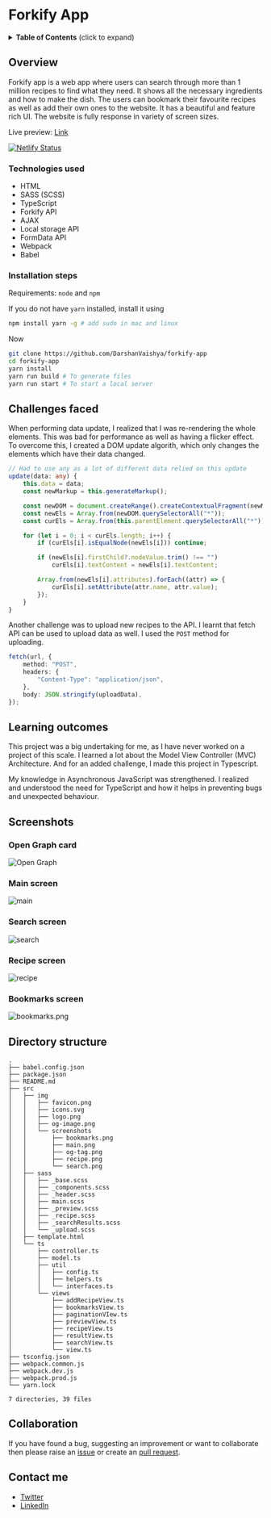 # Forkify App

<details>
 <summary><strong>Table of Contents</strong> (click to expand)</summary>
  
  - [Overview](#overview)
    - [Technologies used](#technologies-used)
    - [Installation steps](#installation-steps)
  - [Challenges faced](#challenges-faced)
  - [Learning outcomes](#learning-outcomes)
  - [Screenshots](#screenshots)
  - [Directory structure](#directory-structure)
  - [Collaboration](#collaboration)
  - [Contact me](#contact-me)
  
</details>

## Overview

Forkify app is a web app where users can search through more than 1 million recipes to find what they need. It shows all the necessary ingredients and how to make the dish. The users can bookmark their favourite recipes as well as add their own ones to the website. It has a beautiful and feature rich UI. The website is fully response in variety of screen sizes.

Live preview: [Link](https://forkify.darshanvaishya.xyz/)

[![Netlify Status](https://api.netlify.com/api/v1/badges/5e90623e-a903-425a-8292-98b20c3f3e80/deploy-status)](https://app.netlify.com/sites/loving-hugle-52e1c6/deploys)

### Technologies used

- HTML
- SASS (SCSS)
- TypeScript
- Forkify API
- AJAX
- Local storage API
- FormData API
- Webpack
- Babel

### Installation steps

Requirements: `node` and `npm`

If you do not have `yarn` installed, install it using

```sh
npm install yarn -g # add sudo in mac and linux
```

Now

```sh
git clone https://github.com/DarshanVaishya/forkify-app
cd forkify-app
yarn install
yarn run build # To generate files
yarn run start # To start a local server
```

## Challenges faced

When performing data update, I realized that I was re-rendering the whole elements. This was bad for performance as well as having a flicker effect. To overcome this, I created a DOM update algorith, which only changes the elements which have their data changed.

```ts
// Had to use any as a lot of different data relied on this update
update(data: any) {
	this.data = data;
	const newMarkup = this.generateMarkup();

	const newDOM = document.createRange().createContextualFragment(newMarkup);
	const newEls = Array.from(newDOM.querySelectorAll("*"));
	const curEls = Array.from(this.parentElement.querySelectorAll("*"));

	for (let i = 0; i < curEls.length; i++) {
		if (curEls[i].isEqualNode(newEls[i])) continue;

		if (newEls[i].firstChild?.nodeValue.trim() !== "")
			curEls[i].textContent = newEls[i].textContent;

		Array.from(newEls[i].attributes).forEach((attr) => {
			curEls[i].setAttribute(attr.name, attr.value);
		});
	}
}
```

Another challenge was to upload new recipes to the API. I learnt that fetch API can be used to upload data as well. I used the `POST` method for uploading.

```ts
fetch(url, {
	method: "POST",
	headers: {
		"Content-Type": "application/json",
	},
	body: JSON.stringify(uploadData),
});
```

## Learning outcomes

This project was a big undertaking for me, as I have never worked on a project of this scale. I learned a lot about the Model View Controller (MVC) Architecture. And for an added challenge, I made this project in Typescript.

My knowledge in Asynchronous JavaScript was strengthened. I realized and understood the need for TypeScript and how it helps in preventing bugs and unexpected behaviour.

## Screenshots

### Open Graph card

![Open Graph](/src/img/screenshots/og-tag.png)

### Main screen

![main](/src/img/screenshots/main.png)

### Search screen

![search](/src/img/screenshots/search.png)

### Recipe screen

![recipe](/src/img/screenshots/recipe.png)

### Bookmarks screen

![bookmarks.png](/src/img/screenshots/bookmarks.png)

## Directory structure

```
.
├── babel.config.json
├── package.json
├── README.md
├── src
│   ├── img
│   │   ├── favicon.png
│   │   ├── icons.svg
│   │   ├── logo.png
│   │   ├── og-image.png
│   │   └── screenshots
│   │       ├── bookmarks.png
│   │       ├── main.png
│   │       ├── og-tag.png
│   │       ├── recipe.png
│   │       └── search.png
│   ├── sass
│   │   ├── _base.scss
│   │   ├── _components.scss
│   │   ├── _header.scss
│   │   ├── main.scss
│   │   ├── _preview.scss
│   │   ├── _recipe.scss
│   │   ├── _searchResults.scss
│   │   └── _upload.scss
│   ├── template.html
│   └── ts
│       ├── controller.ts
│       ├── model.ts
│       ├── util
│       │   ├── config.ts
│       │   ├── helpers.ts
│       │   └── interfaces.ts
│       └── views
│           ├── addRecipeView.ts
│           ├── bookmarksView.ts
│           ├── paginationVIew.ts
│           ├── previewView.ts
│           ├── recipeView.ts
│           ├── resultView.ts
│           ├── searchView.ts
│           └── view.ts
├── tsconfig.json
├── webpack.common.js
├── webpack.dev.js
├── webpack.prod.js
└── yarn.lock

7 directories, 39 files
```

## Collaboration

If you have found a bug, suggesting an improvement or want to collaborate then please raise an [issue](https://github.com/DarshanVaishya/forkify-app/issues) or create an [pull request](https://github.com/DarshanVaishya/forkify-app/pulls).

## Contact me

- [Twitter](https://twitter.com/darshan_vaishya)
- [LinkedIn](https://www.linkedin.com/in/darshan-vaishya-ba99001a9/)
